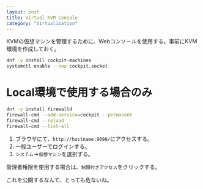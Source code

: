 ```yaml
---
layout: post
title: Virtual KVM Console
category: "Virtualization"
---
```


KVMの仮想マシンを管理するために、Webコンソールを使用する。事前にKVM環境を作成しておく。

```sh
dnf -y install cockpit-machines
systemctl enable --now cockpit.socket
```

# Local環境で使用する場合のみ

```sh
dnf -y install firewalld
firewall-cmd --add-service=cockpit --permanent
firewall-cmd --reload
firewall-cmd --list-all
```

1. ブラウザにて、`http://hostname:9090/`にアクセスする。
1. 一般ユーザーでログインする。
1. `システム`→`仮想マシン`を選択する。

管理者権限を使用する場合は、`制限付きアクセス`をクリックする。

これを公開するなんて、とっても危ないね。
